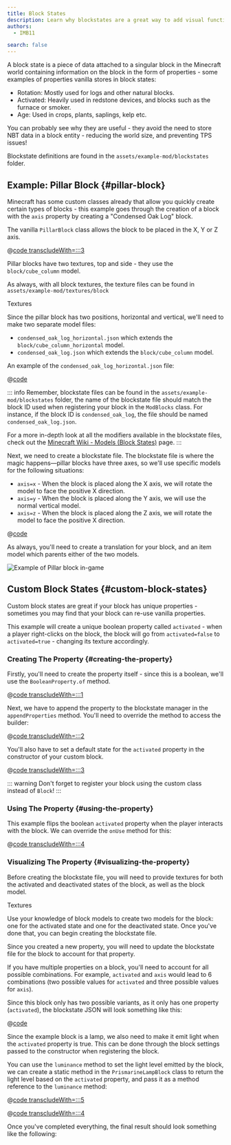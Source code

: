 ```yaml
---
title: Block States
description: Learn why blockstates are a great way to add visual functionality to your blocks.
authors:
  - IMB11

search: false
---
```


A block state is a piece of data attached to a singular block in the Minecraft world containing information on the block in the form of properties - some examples of properties vanilla stores in block states:

- Rotation: Mostly used for logs and other natural blocks.
- Activated: Heavily used in redstone devices, and blocks such as the furnace or smoker.
- Age: Used in crops, plants, saplings, kelp etc.

You can probably see why they are useful - they avoid the need to store NBT data in a block entity - reducing the world size, and preventing TPS issues!

Blockstate definitions are found in the `assets/example-mod/blockstates` folder.

## Example: Pillar Block {#pillar-block}

<!-- Note: This example could be used for a custom recipe types guide, a condensor machine block with a custom "Condensing" recipe? -->

Minecraft has some custom classes already that allow you quickly create certain types of blocks - this example goes through the creation of a block with the `axis` property by creating a "Condensed Oak Log" block.

The vanilla `PillarBlock` class allows the block to be placed in the X, Y or Z axis.

@[code transcludeWith=:::3](@/reference/1.21/src/main/java/com/example/docs/block/ModBlocks.java)

Pillar blocks have two textures, top and side - they use the `block/cube_column` model.

As always, with all block textures, the texture files can be found in `assets/example-mod/textures/block`

<DownloadEntry visualURL="/assets/develop/blocks/blockstates_0_large.png" downloadURL="/assets/develop/blocks/condensed_oak_log_textures.zip">Textures</DownloadEntry>

Since the pillar block has two positions, horizontal and vertical, we'll need to make two separate model files:

- `condensed_oak_log_horizontal.json` which extends the `block/cube_column_horizontal` model.
- `condensed_oak_log.json` which extends the `block/cube_column` model.

An example of the `condensed_oak_log_horizontal.json` file:

@[code](@/reference/1.21/src/main/resources/assets/example-mod/models/block/condensed_oak_log_horizontal.json)

::: info
Remember, blockstate files can be found in the `assets/example-mod/blockstates` folder, the name of the blockstate file should match the block ID used when registering your block in the `ModBlocks` class. For instance, if the block ID is `condensed_oak_log`, the file should be named `condensed_oak_log.json`.

For a more in-depth look at all the modifiers available in the blockstate files, check out the [Minecraft Wiki - Models (Block States)](https://minecraft.wiki/w/Tutorials/Models#Block_states) page.
:::

Next, we need to create a blockstate file. The blockstate file is where the magic happens—pillar blocks have three axes, so we'll use specific models for the following situations:

- `axis=x` - When the block is placed along the X axis, we will rotate the model to face the positive X direction.
- `axis=y` - When the block is placed along the Y axis, we will use the normal vertical model.
- `axis=z` - When the block is placed along the Z axis, we will rotate the model to face the positive X direction.

@[code](@/reference/1.21/src/main/resources/assets/example-mod/blockstates/condensed_oak_log.json)

As always, you'll need to create a translation for your block, and an item model which parents either of the two models.

![Example of Pillar block in-game](/assets/develop/blocks/blockstates_1.png)

## Custom Block States {#custom-block-states}

Custom block states are great if your block has unique properties - sometimes you may find that your block can re-use vanilla properties.

This example will create a unique boolean property called `activated` - when a player right-clicks on the block, the block will go from `activated=false` to `activated=true` - changing its texture accordingly.

### Creating The Property {#creating-the-property}

Firstly, you'll need to create the property itself - since this is a boolean, we'll use the `BooleanProperty.of` method.

@[code transcludeWith=:::1](@/reference/1.21/src/main/java/com/example/docs/block/custom/PrismarineLampBlock.java)

Next, we have to append the property to the blockstate manager in the `appendProperties` method. You'll need to override the method to access the builder:

@[code transcludeWith=:::2](@/reference/1.21/src/main/java/com/example/docs/block/custom/PrismarineLampBlock.java)

You'll also have to set a default state for the `activated` property in the constructor of your custom block.

@[code transcludeWith=:::3](@/reference/1.21/src/main/java/com/example/docs/block/custom/PrismarineLampBlock.java)

::: warning
Don't forget to register your block using the custom class instead of `Block`!
:::

### Using The Property {#using-the-property}

This example flips the boolean `activated` property when the player interacts with the block. We can override the `onUse` method for this:

@[code transcludeWith=:::4](@/reference/1.21/src/main/java/com/example/docs/block/custom/PrismarineLampBlock.java)

### Visualizing The Property {#visualizing-the-property}

Before creating the blockstate file, you will need to provide textures for both the activated and deactivated states of the block, as well as the block model.

<DownloadEntry visualURL="/assets/develop/blocks/blockstates_2_large.png" downloadURL="/assets/develop/blocks/prismarine_lamp_textures.zip">Textures</DownloadEntry>

Use your knowledge of block models to create two models for the block: one for the activated state and one for the deactivated state. Once you've done that, you can begin creating the blockstate file.

Since you created a new property, you will need to update the blockstate file for the block to account for that property.

If you have multiple properties on a block, you'll need to account for all possible combinations. For example, `activated` and `axis` would lead to 6 combinations (two possible values for `activated` and three possible values for `axis`).

Since this block only has two possible variants, as it only has one property (`activated`), the blockstate JSON will look something like this:

@[code](@/reference/1.21/src/main/resources/assets/example-mod/blockstates/prismarine_lamp.json)

Since the example block is a lamp, we also need to make it emit light when the `activated` property is true. This can be done through the block settings passed to the constructor when registering the block.

You can use the `luminance` method to set the light level emitted by the block, we can create a static method in the `PrismarineLampBlock` class to return the light level based on the `activated` property, and pass it as a method reference to the `luminance` method:

@[code transcludeWith=:::5](@/reference/1.21/src/main/java/com/example/docs/block/custom/PrismarineLampBlock.java)

@[code transcludeWith=:::4](@/reference/1.21/src/main/java/com/example/docs/block/ModBlocks.java)

<!-- Note: This block can be a great starter for a redstone block interactivity page, maybe triggering the blockstate based on redstone input? -->

Once you've completed everything, the final result should look something like the following:

<VideoPlayer src="/assets/develop/blocks/blockstates_3.webm" title="Prismarine Lamp Block in-game" />
